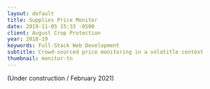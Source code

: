 ```yaml
---
layout: default
title: Supplies Price Monitor
date: 2019-11-05 15:33 -0500
client: Avgust Crop Protection
year: 2018-19
keywords: Full-Stack Web Development
subtitle: Crowd-sourced price monitoring in a volatitle context
thumbnail: monitor-tn
---
```

(Under construction / February 2021)

